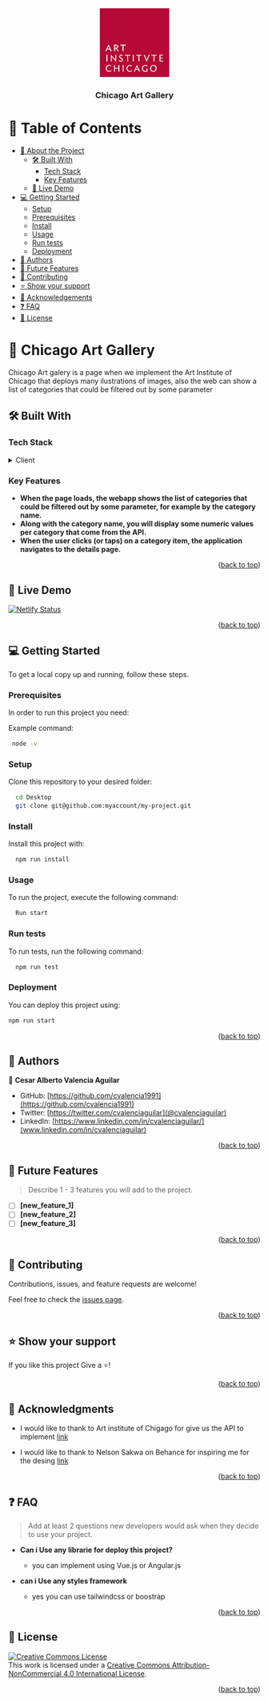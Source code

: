 <a name="readme-top"></a>

<div align="center">

  <img src="Logo_ARTCHICAGO.jpg" alt="logo" width="140"  height="auto" />
  <br/>

  <h3><b>Chicago Art Gallery</b></h3>

</div>


# 📗 Table of Contents

- [📖 About the Project](#about-project)
  - [🛠 Built With](#built-with)
    - [Tech Stack](#tech-stack)
    - [Key Features](#key-features)
  - [🚀 Live Demo](#live-demo)
- [💻 Getting Started](#getting-started)
  - [Setup](#setup)
  - [Prerequisites](#prerequisites)
  - [Install](#install)
  - [Usage](#usage)
  - [Run tests](#run-tests)
  - [Deployment](#triangular_flag_on_post-deployment)
- [👥 Authors](#authors)
- [🔭 Future Features](#future-features)
- [🤝 Contributing](#contributing)
- [⭐️ Show your support](#support)
- [🙏 Acknowledgements](#acknowledgements)
- [❓ FAQ](#faq)
- [📝 License](#license)


# 📖 Chicago Art Gallery<a name="about-project"></a>

Chicago Art galery is a page when we implement the Art Institute of Chicago that deploys many ilustrations of images, also the web can show a list of categories that could be filtered out by some parameter

## 🛠 Built With <a name="built-with"></a>

### Tech Stack <a name="tech-stack"></a>

<details>
  <summary>Client</summary>
  <ul>
    <li><a href="https://reactjs.org/">React.js</a></li>
     <li><a href="https://reactjs.org/">Redux.js</a></li>
  </ul>
</details>


### Key Features <a name="key-features"></a>

- **When the page loads, the webapp shows the list of categories that could be filtered out by some parameter, for example by the category name.**
- **Along with the category name, you will display some numeric values per category that come from the API.**
- **When the user clicks (or taps) on a category item, the application navigates to the details page.**

<p align="right">(<a href="#readme-top">back to top</a>)</p>


## 🚀 Live Demo <a name="live-demo"></a>


[![Netlify Status](https://api.netlify.com/api/v1/badges/a55f8afc-39ac-4b34-acf8-105cb74008a3/deploy-status)](https://app.netlify.com/sites/chicagoartgallery/deploys)

<p align="right">(<a href="#readme-top">back to top</a>)</p>


## 💻 Getting Started <a name="getting-started"></a>

To get a local copy up and running, follow these steps.

### Prerequisites

In order to run this project you need:


Example command:

```sh
 node -v
```


### Setup

Clone this repository to your desired folder:


```sh
  cd Desktop
  git clone git@github.com:myaccount/my-project.git
```


### Install

Install this project with:


```sh
  npm run install
```

### Usage

To run the project, execute the following command:


```sh
  Run start
```


### Run tests

To run tests, run the following command:


```sh
  npm run test
```


### Deployment

You can deploy this project using:


```sh
npm run start
```


<p align="right">(<a href="#readme-top">back to top</a>)</p>



## 👥 Authors <a name="authors"></a>


👤 **Cesar Alberto Valencia Aguilar**

- GitHub: [https://github.com/cvalencia1991](https://github.com/cvalencia1991)
- Twitter: [https://twitter.com/cvalenciaguilar](@cvalenciaguilar)
- LinkedIn: [https://www.linkedin.com/in/cvalenciaguilar/](www.linkedin.com/in/cvalenciaguilar)


<p align="right">(<a href="#readme-top">back to top</a>)</p>


## 🔭 Future Features <a name="future-features"></a>

> Describe 1 - 3 features you will add to the project.

- [ ] **[new_feature_1]**
- [ ] **[new_feature_2]**
- [ ] **[new_feature_3]**

<p align="right">(<a href="#readme-top">back to top</a>)</p>

## 🤝 Contributing <a name="contributing"></a>

Contributions, issues, and feature requests are welcome!

Feel free to check the [issues page](https://github.com/cvalencia1991/Chicago-Art-Gallery/issues).

<p align="right">(<a href="#readme-top">back to top</a>)</p>


## ⭐️ Show your support <a name="support"></a>

If you like this project Give a ⭐️! 

<p align="right">(<a href="#readme-top">back to top</a>)</p>


## 🙏 Acknowledgments <a name="acknowledgements"></a>

- I would like to thank to Art institute of Chigago for give us the API to implement [link](https://api.artic.edu/docs/)

- I would like to thank to Nelson Sakwa on Behance for inspiring me for the desing [link](https://www.behance.net/sakwadesignstudio)


<p align="right">(<a href="#readme-top">back to top</a>)</p>

## ❓ FAQ <a name="faq"></a>

> Add at least 2 questions new developers would ask when they decide to use your project.

- **Can i Use any librarie for deploy this project?**

  - you can implement using Vue.js or Angular.js

- **can i Use any styles framework**

  - yes you can use tailwindcss or boostrap 

<p align="right">(<a href="#readme-top">back to top</a>)</p>


## 📝 License <a name="license"></a>

<a rel="license" href="http://creativecommons.org/licenses/by-nc/4.0/"><img alt="Creative Commons License" style="border-width:0" src="https://i.creativecommons.org/l/by-nc/4.0/88x31.png" /></a><br />This work is licensed under a <a rel="license" href="http://creativecommons.org/licenses/by-nc/4.0/">Creative Commons Attribution-NonCommercial 4.0 International License</a>.

<p align="right">(<a href="#readme-top">back to top</a>)</p>
